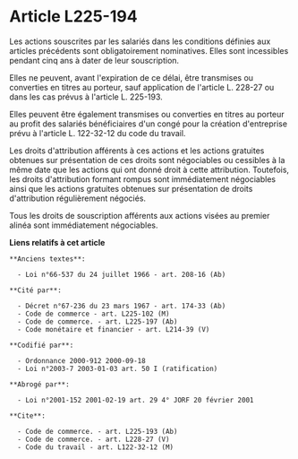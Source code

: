 # Article L225-194

Les actions souscrites par les salariés dans les conditions définies aux articles précédents sont obligatoirement
nominatives. Elles sont incessibles pendant cinq ans à dater de leur souscription.

Elles ne peuvent, avant l'expiration de ce délai, être transmises ou converties en titres au porteur, sauf application de
l'article L. 228-27 ou dans les cas prévus à l'article L. 225-193.

Elles peuvent être également transmises ou converties en titres au porteur au profit des salariés bénéficiaires d'un congé
pour la création d'entreprise prévu à l'article L. 122-32-12 du code du travail.

Les droits d'attribution afférents à ces actions et les actions gratuites obtenues sur présentation de ces droits sont
négociables ou cessibles à la même date que les actions qui ont donné droit à cette attribution. Toutefois, les droits
d'attribution formant rompus sont immédiatement négociables ainsi que les actions gratuites obtenues sur présentation de
droits d'attribution régulièrement négociés.

Tous les droits de souscription afférents aux actions visées au premier alinéa sont immédiatement négociables.

**Liens relatifs à cet article**

	**Anciens textes**:

	  - Loi n°66-537 du 24 juillet 1966 - art. 208-16 (Ab)

	**Cité par**:

	  - Décret n°67-236 du 23 mars 1967 - art. 174-33 (Ab)
	  - Code de commerce - art. L225-102 (M)
	  - Code de commerce. - art. L225-197 (Ab)
	  - Code monétaire et financier - art. L214-39 (V)

	**Codifié par**:

	  - Ordonnance 2000-912 2000-09-18
	  - Loi n°2003-7 2003-01-03 art. 50 I (ratification)

	**Abrogé par**:

	  - Loi n°2001-152 2001-02-19 art. 29 4° JORF 20 février 2001

	**Cite**:

	  - Code de commerce. - art. L225-193 (Ab)
	  - Code de commerce. - art. L228-27 (V)
	  - Code du travail - art. L122-32-12 (M)
